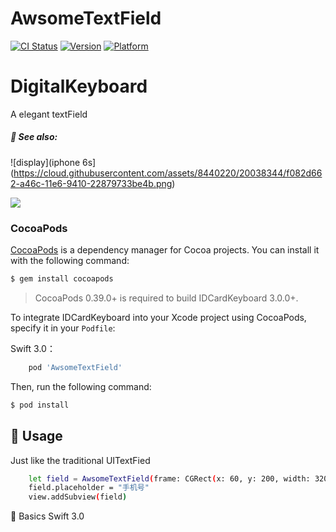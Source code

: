 # AwsomeTextField

[![CI Status](http://img.shields.io/travis/kishikawakatsumi/IDCardKeyboard.svg?style=flat)](https://travis-ci.org/kishikawakatsumi/IDCardKeyboard)
[![Version](https://img.shields.io/cocoapods/v/IDCardKeyboard.svg?style=flat)](http://cocoadocs.org/docsets/IDCardKeyboard)
[![Platform](https://img.shields.io/cocoapods/p/IDCardKeyboard.svg?style=flat)](http://cocoadocs.org/docsets/IDCardKeyboard)

# DigitalKeyboard
A elegant textField
##### :eyes: See also:
![display](iphone 6s](https://cloud.githubusercontent.com/assets/8440220/20038344/f082d662-a46c-11e6-9410-22879733be4b.png)

![](https://cloud.githubusercontent.com/assets/8440220/20038343/f04a87c6-a46c-11e6-9dc0-a6d9c6046fa8.gif) 
### CocoaPods

[CocoaPods](http://cocoapods.org) is a dependency manager for Cocoa projects. You can install it with the following command:

```bash
$ gem install cocoapods
```

> CocoaPods 0.39.0+ is required to build IDCardKeyboard 3.0.0+.

To integrate IDCardKeyboard into your Xcode project using CocoaPods, specify it in your `Podfile`:

Swift 3.0：
```ruby
    pod 'AwsomeTextField'
```


Then, run the following command:

```bash
$ pod install
```

## :book: Usage
Just like the traditional UITextFied 
  ``` bash
      let field = AwsomeTextField(frame: CGRect(x: 60, y: 200, width: 320, height: 44))
      field.placeholder = "手机号"
      view.addSubview(field)
  ```
   :key: Basics Swift 3.0
